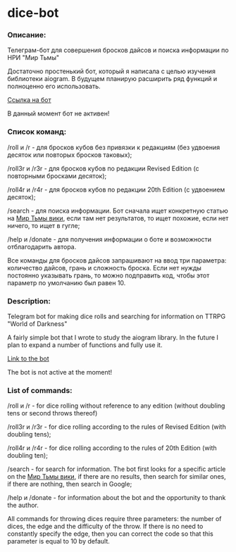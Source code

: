 # dice-bot

### Описание:

Телеграм-бот для совершения бросков дайсов и поиска информации по НРИ "Мир Тьмы"

Достаточно простенький бот, который я написала с целью изучения библиотеки aiogram. В будущем планирую расширить ряд функций и полноценно его использовать.

[Ссылка на бот](https://t.me/dicerpgbot)

В данный момент бот не активен!


### Список команд:

/roll и /r - для бросков кубов без привязки к редакциям (без удвоения десяток или повторых бросков таковых);

/roll3r и /r3r - для бросков кубов по редакции Revised Edition (с повторными бросками десяток);

/roll4r и /r4r - для бросков кубов по редакции 20th Edition (с удвоением десяток);

/search - для поиска информации. Бот сначала ищет конкретную статью на [Мир Тьмы вики](https://wod.fandom.com/ru/wiki/), если там нет результатов, то ищет похожие, если нет ничего, то ищет в гугле;

/help и /donate - для получения информации о боте и возможности отблагодарить автора.

Все команды для бросков дайсов запрашивают на ввод три параметра: количество дайсов, грань и сложность броска. Если нет нужды постоянно указывать грань, то можно подправить код, чтобы этот параметр по умолчанию был равен 10.




### Description:

Telegram bot for making dice rolls and searching for information on TTRPG "World of Darkness"

A fairly simple bot that I wrote to study the aiogram library. In the future I plan to expand a number of functions and fully use it.

[Link to the bot](https://t.me/dicerpgbot)

The bot is not active at the moment!


### List of commands:

/roll и /r - for dice rolling without reference to any edition (without doubling tens or second throws thereof)

/roll3r и /r3r - for dice rolling according to the rules of Revised Edition (with doubling tens);

/roll4r и /r4r - for dice rolling according to the rules of 20th Edition (with doubling ten);

/search - for search for information. The bot first looks for a specific article on the [Мир Тьмы вики](https://wod.fandom.com/ru/wiki/), if there are no results, then search for similar ones, if there are nothing, then search in Google;

/help и /donate - for information about the bot and the opportunity to thank the author.

All commands for throwing dices require three parameters: the number of dices, the edge and the difficulty of the throw. If there is no need to constantly specify the edge, then you can correct the code so that this parameter is equal to 10 by default.
